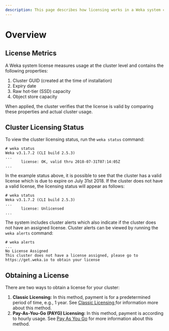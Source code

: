 ```yaml
---
description: This page describes how licensing works in a Weka system cluster.
---
```


# Overview

## License Metrics

A Weka system license measures usage at the cluster level and contains the following properties:

1. Cluster GUID (created at the time of installation)
2. Expiry date
3. Raw hot-tier (SSD) capacity
4. Object store capacity

When applied, the cluster verifies that the license is valid by comparing these properties and actual cluster usage.

## Cluster Licensing Status

To view the cluster licensing status, run the `weka status` command:

```
# weka status
Weka v3.1.7.2 (CLI build 2.5.3)
...
       license: OK, valid thru 2018-07-31T07:14:05Z
...
```

In the example status above, it is possible to see that the cluster has a valid license which is due to expire on July 31st 2018. If the cluster does not have a valid license, the licensing status will appear as follows:

```
# weka status
Weka v3.1.7.2 (CLI build 2.5.3)
...
       license: Unlicensed
...
```

The system includes cluster alerts which also indicate if the cluster does not have an assigned license. Cluster alerts can be viewed by running the `weka alerts` command:

```
# weka alerts
...
No License Assigned
This cluster does not have a license assigned, please go to https://get.weka.io to obtain your license
```

## Obtaining a License

There are two ways to obtain a license for your cluster:

1. **Classic Licensing:** In this method, payment is for a predetermined period of time, e.g., 1 year. See [Classic Licensing ](classic-licensing.md)for information more about this method.
2. **Pay-As-You-Go (PAYG) Licensing:** In this method, payment is according to hourly usage.  See [Pay As You Go](pay-as-you-go.md) for more information about this method.
